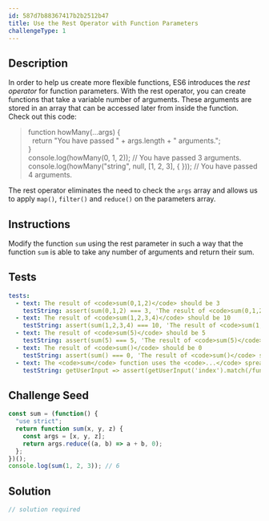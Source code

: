 ```yaml
---
id: 587d7b88367417b2b2512b47
title: Use the Rest Operator with Function Parameters
challengeType: 1
---
```


## Description
<section id='description'>
In order to help us create more flexible functions, ES6 introduces the <dfn>rest operator</dfn> for function parameters. With the rest operator, you can create functions that take a variable number of arguments. These arguments are stored in an array that can be accessed later from inside the function.
Check out this code:
<blockquote>function howMany(...args) {<br>&nbsp;&nbsp;return "You have passed " + args.length + " arguments.";<br>}<br>console.log(howMany(0, 1, 2)); // You have passed 3 arguments.<br>console.log(howMany("string", null, [1, 2, 3], { })); // You have passed 4 arguments.</blockquote>
The rest operator eliminates the need to check the <code>args</code> array and allows us to apply <code>map()</code>, <code>filter()</code> and <code>reduce()</code> on the parameters array.
</section>

## Instructions
<section id='instructions'>
Modify the function <code>sum</code> using the rest parameter in such a way that the function <code>sum</code> is able to take any number of arguments and return their sum.
</section>

## Tests
<section id='tests'>

```yml
tests:
  - text: The result of <code>sum(0,1,2)</code> should be 3
    testString: assert(sum(0,1,2) === 3, 'The result of <code>sum(0,1,2)</code> should be 3');
  - text: The result of <code>sum(1,2,3,4)</code> should be 10
    testString: assert(sum(1,2,3,4) === 10, 'The result of <code>sum(1,2,3,4)</code> should be 10');
  - text: The result of <code>sum(5)</code> should be 5
    testString: assert(sum(5) === 5, 'The result of <code>sum(5)</code> should be 5');
  - text: The result of <code>sum()</code> should be 0
    testString: assert(sum() === 0, 'The result of <code>sum()</code> should be 0');
  - text: The <code>sum</code> function uses the <code>...</code> spread operator on the <code>args</code> parameter.
    testString: getUserInput => assert(getUserInput('index').match(/function\s+sum\s*\(\s*...args\s*\)\s*{/g), 'The <code>sum</code> function uses the <code>...</code> spread operator on the <code>args</code> parameter.');

```

</section>

## Challenge Seed
<section id='challengeSeed'>

<div id='js-seed'>

```js
const sum = (function() {
  "use strict";
  return function sum(x, y, z) {
    const args = [x, y, z];
    return args.reduce((a, b) => a + b, 0);
  };
})();
console.log(sum(1, 2, 3)); // 6
```

</div>



</section>

## Solution
<section id='solution'>

```js
// solution required
```
</section>
